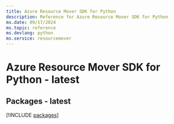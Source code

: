 ```yaml
---
title: Azure Resource Mover SDK for Python
description: Reference for Azure Resource Mover SDK for Python
ms.date: 09/17/2024
ms.topic: reference
ms.devlang: python
ms.service: resourcemover
---
```

# Azure Resource Mover SDK for Python - latest
## Packages - latest
[!INCLUDE [packages](resource-mover-index.md)]